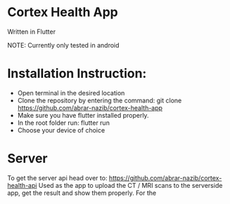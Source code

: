 # Cortex Health App
Written in Flutter

NOTE: Currently only tested in android

# Installation Instruction:
- Open terminal in the desired location
- Clone the repository by entering the command: git clone https://github.com/abrar-nazib/cortex-health-app
- Make sure you have flutter installed properly.
- In the root folder run: flutter run
- Choose your device of choice

# Server
To get the server api head over to: https://github.com/abrar-nazib/cortex-health-api
Used as the app to upload the CT / MRI scans to the serverside app, get the result and show them properly. For the 

 
